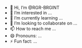 - 👋 Hi, I’m @RGR-BRGINT
- 👀 I’m interested in ...
- 🌱 I’m currently learning ...
- 💞️ I’m looking to collaborate on ...
- 📫 How to reach me ...
- 😄 Pronouns: ...
- ⚡ Fun fact: ...

<!---
RGR-BRGINT/RGR-BRGINT is a ✨ special ✨ repository because its `README.md` (this file) appears on your GitHub profile.
You can click the Preview link to take a look at your changes.
--->
